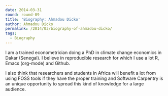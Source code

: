 ```yaml
---
date: 2014-03-31
round: round-09
title: 'Biography: Ahmadou Dicko'
author: Ahmadou Dicko
permalink: /2014/03/biography-of-ahmadou-dicko/
tags:
  - Biography
---
```

I am a trained econometrician doing a PhD in climate change economics in Dakar (Senegal). I believe in reproducible research for which I use a lot R, Emacs (org-mode) and Github.

I also think that researchers and students in Africa will benefit a lot from using FOSS tools if they have the proper training and Software Carpentry is an unique opportunity to spread this kind of knowledge for a large audience.
